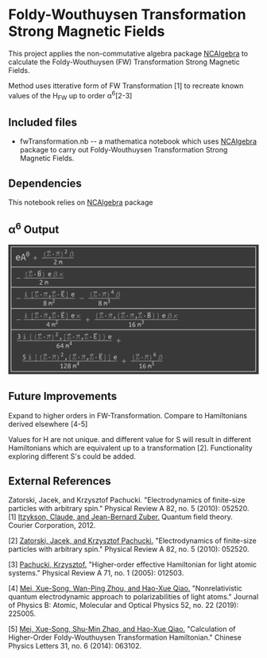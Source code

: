 # Foldy-Wouthuysen Transformation Strong Magnetic Fields
This project applies the non-commutative algebra package [NCAlgebra](www.github.com/NCAlgebra/NC) to calculate the Foldy-Wouthuysen (FW) Transformation Strong Magnetic Fields.

Method uses itterative form of FW Transformation [1] to recreate known values of the H<sub>FW</sub> up to order α<sup>6</sup>[2-3]

## Included files
* fwTransformation.nb -- a mathematica notebook which uses [NCAlgebra](www.github.com/NCAlgebra/NC) package to carry out Foldy-Wouthuysen Transformation Strong Magnetic Fields.

## Dependencies
This notebook relies on [NCAlgebra](www.github.com/NCAlgebra/NC) package 

## α<sup>6</sup> Output
![](/images/sixthOrder.png)

## Future Improvements
Expand to higher orders in FW-Transformation. Compare to Hamiltonians derived elsewhere [4-5]

Values for H are not unique. and different value for S will result in different Hamiltonians which are equivalent up to a transformation [2]. Functionality exploring different S's could be added.

## External References
Zatorski, Jacek, and Krzysztof Pachucki. "Electrodynamics of finite-size particles with arbitrary spin." Physical Review A 82, no. 5 (2010): 052520.
[1] [Itzykson, Claude, and Jean-Bernard Zuber.](https://books.google.com/books?hl=en&lr=&id=CxYCMNrUnTEC&oi=fnd&pg=PP1&dq=C.+Itzykson+and+J.+B.+Zuber,+Quantum+Field+Theory&ots=am1wZ5kf9F&sig=oEFME-hWa_5-GvPntgNimvnIFDM#v=onepage&q&f=false)
    Quantum field theory. Courier Corporation, 2012.

[2] [Zatorski, Jacek, and Krzysztof Pachucki.](https://www.fuw.edu.pl/~krp/papers/zatorski.ps.gz)
    "Electrodynamics of finite-size particles with arbitrary spin." 
    Physical Review A 82, no. 5 (2010): 052520.

[3] [Pachucki, Krzysztof.](https://arxiv.org/pdf/physics/0411168)
    "Higher-order effective Hamiltonian for light atomic systems." 
    Physical Review A 71, no. 1 (2005): 012503.
    
[4] [Mei, Xue-Song, Wan-Ping Zhou, and Hao-Xue Qiao.](https://arxiv.org/pdf/2003.10068.pdf)
    "Nonrelativistic quantum electrodynamic approach to polarizabilities of light atoms." 
    Journal of Physics B: Atomic, Molecular and Optical Physics 52, no. 22 (2019): 225005.
    
[5] [Mei, Xue-Song, Shu-Min Zhao, and Hao-Xue Qiao.](http://cpl.iphy.ac.cn/EN/article/downloadArticleFile.do?attachType=PDF&id=60018)
    "Calculation of Higher-Order Foldy-Wouthuysen Transformation Hamiltonian." 
    Chinese Physics Letters 31, no. 6 (2014): 063102.


